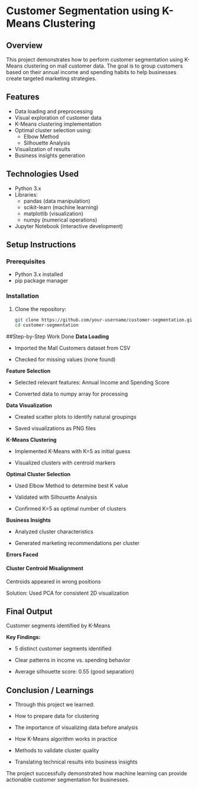 # Customer Segmentation using K-Means Clustering

## Overview
This project demonstrates how to perform customer segmentation using K-Means clustering on mall customer data. The goal is to group customers based on their annual income and spending habits to help businesses create targeted marketing strategies.

## Features
- Data loading and preprocessing
- Visual exploration of customer data
- K-Means clustering implementation
- Optimal cluster selection using:
  - Elbow Method
  - Silhouette Analysis
- Visualization of results
- Business insights generation

## Technologies Used
- Python 3.x
- Libraries:
  - pandas (data manipulation)
  - scikit-learn (machine learning)
  - matplotlib (visualization)
  - numpy (numerical operations)
- Jupyter Notebook (interactive development)

## Setup Instructions

### Prerequisites
- Python 3.x installed
- pip package manager

### Installation
1. Clone the repository:
   ```bash
   git clone https://github.com/your-username/customer-segmentation.git
   cd customer-segmentation
   ```

##Step-by-Step Work Done
**Data Loading**

* Imported the Mall Customers dataset from CSV

* Checked for missing values (none found)

**Feature Selection**

* Selected relevant features: Annual Income and Spending Score

* Converted data to numpy array for processing

**Data Visualization**

* Created scatter plots to identify natural groupings

* Saved visualizations as PNG files

**K-Means Clustering**

* Implemented K-Means with K=5 as initial guess

* Visualized clusters with centroid markers

**Optimal Cluster Selection**

* Used Elbow Method to determine best K value

* Validated with Silhouette Analysis

* Confirmed K=5 as optimal number of clusters

**Business Insights**

* Analyzed cluster characteristics

* Generated marketing recommendations per cluster

**Errors Faced**

#### Cluster Centroid Misalignment

Centroids appeared in wrong positions

Solution: Used PCA for consistent 2D visualization

## Final Output
Customer segments identified by K-Means

**Key Findings:**

* 5 distinct customer segments identified

* Clear patterns in income vs. spending behavior

* Average silhouette score: 0.55 (good separation)

## Conclusion / Learnings
* Through this project we learned:

* How to prepare data for clustering

* The importance of visualizing data before analysis

* How K-Means algorithm works in practice

* Methods to validate cluster quality

* Translating technical results into business insights

The project successfully demonstrated how machine learning can provide actionable customer segmentation for businesses.
